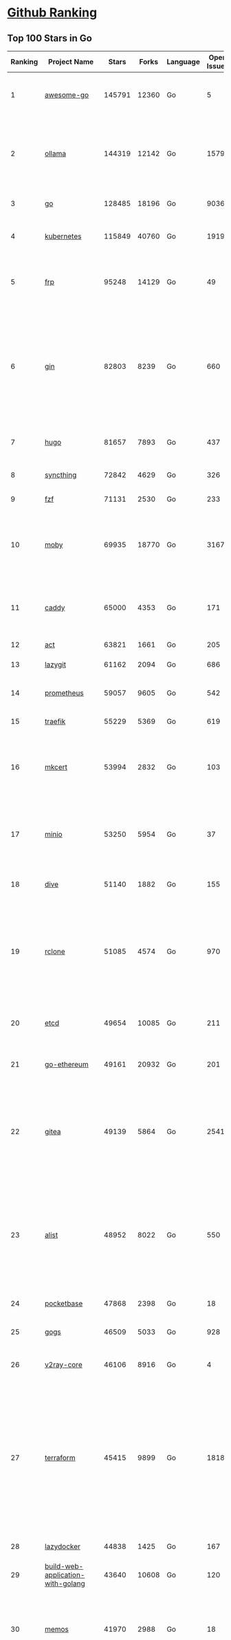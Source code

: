 [Github Ranking](../README.md)
==========

## Top 100 Stars in Go

| Ranking | Project Name | Stars | Forks | Language | Open Issues | Description | Last Commit |
| ------- | ------------ | ----- | ----- | -------- | ----------- | ----------- | ----------- |
| 1 | [awesome-go](https://github.com/avelino/awesome-go) | 145791 | 12360 | Go | 5 | A curated list of awesome Go frameworks, libraries and software | 2025-06-20T06:24:36Z |
| 2 | [ollama](https://github.com/ollama/ollama) | 144319 | 12142 | Go | 1579 | Get up and running with Llama 3.3, DeepSeek-R1, Phi-4, Gemma 3, Mistral Small 3.1 and other large language models. | 2025-06-20T18:16:05Z |
| 3 | [go](https://github.com/golang/go) | 128485 | 18196 | Go | 9036 | The Go programming language | 2025-06-20T18:53:59Z |
| 4 | [kubernetes](https://github.com/kubernetes/kubernetes) | 115849 | 40760 | Go | 1919 | Production-Grade Container Scheduling and Management | 2025-06-20T16:38:52Z |
| 5 | [frp](https://github.com/fatedier/frp) | 95248 | 14129 | Go | 49 | A fast reverse proxy to help you expose a local server behind a NAT or firewall to the internet. | 2025-05-27T09:48:15Z |
| 6 | [gin](https://github.com/gin-gonic/gin) | 82803 | 8239 | Go | 660 | Gin is a HTTP web framework written in Go (Golang). It features a Martini-like API with much better performance -- up to 40 times faster. If you need smashing performance, get yourself some Gin. | 2025-06-17T00:33:34Z |
| 7 | [hugo](https://github.com/gohugoio/hugo) | 81657 | 7893 | Go | 437 | The world’s fastest framework for building websites. | 2025-06-18T08:28:16Z |
| 8 | [syncthing](https://github.com/syncthing/syncthing) | 72842 | 4629 | Go | 326 | Open Source Continuous File Synchronization | 2025-06-20T09:18:15Z |
| 9 | [fzf](https://github.com/junegunn/fzf) | 71131 | 2530 | Go | 233 | :cherry_blossom: A command-line fuzzy finder | 2025-06-19T23:25:48Z |
| 10 | [moby](https://github.com/moby/moby) | 69935 | 18770 | Go | 3167 | The Moby Project - a collaborative project for the container ecosystem to assemble container-based systems | 2025-06-20T19:01:03Z |
| 11 | [caddy](https://github.com/caddyserver/caddy) | 65000 | 4353 | Go | 171 | Fast and extensible multi-platform HTTP/1-2-3 web server with automatic HTTPS | 2025-06-20T17:00:29Z |
| 12 | [act](https://github.com/nektos/act) | 63821 | 1661 | Go | 205 | Run your GitHub Actions locally 🚀 | 2025-06-19T21:37:15Z |
| 13 | [lazygit](https://github.com/jesseduffield/lazygit) | 61162 | 2094 | Go | 686 | simple terminal UI for git commands | 2025-06-20T06:26:16Z |
| 14 | [prometheus](https://github.com/prometheus/prometheus) | 59057 | 9605 | Go | 542 | The Prometheus monitoring system and time series database. | 2025-06-20T14:30:56Z |
| 15 | [traefik](https://github.com/traefik/traefik) | 55229 | 5369 | Go | 619 | The Cloud Native Application Proxy | 2025-06-20T15:36:04Z |
| 16 | [mkcert](https://github.com/FiloSottile/mkcert) | 53994 | 2832 | Go | 103 | A simple zero-config tool to make locally trusted development certificates with any names you'd like. | 2024-08-13T13:37:46Z |
| 17 | [minio](https://github.com/minio/minio) | 53250 | 5954 | Go | 37 | MinIO is a high-performance, S3 compatible object store, open sourced under GNU AGPLv3 license. | 2025-06-13T11:33:47Z |
| 18 | [dive](https://github.com/wagoodman/dive) | 51140 | 1882 | Go | 155 | A tool for exploring each layer in a docker image | 2025-06-09T18:05:33Z |
| 19 | [rclone](https://github.com/rclone/rclone) | 51085 | 4574 | Go | 970 | "rsync for cloud storage" - Google Drive, S3, Dropbox, Backblaze B2, One Drive, Swift, Hubic, Wasabi, Google Cloud Storage, Azure Blob, Azure Files, Yandex Files | 2025-06-20T17:27:39Z |
| 20 | [etcd](https://github.com/etcd-io/etcd) | 49654 | 10085 | Go | 211 | Distributed reliable key-value store for the most critical data of a distributed system | 2025-06-20T10:43:22Z |
| 21 | [go-ethereum](https://github.com/ethereum/go-ethereum) | 49161 | 20932 | Go | 201 | Go implementation of the Ethereum protocol | 2025-06-20T18:10:40Z |
| 22 | [gitea](https://github.com/go-gitea/gitea) | 49139 | 5864 | Go | 2541 | Git with a cup of tea! Painless self-hosted all-in-one software development service, including Git hosting, code review, team collaboration, package registry and CI/CD | 2025-06-20T18:30:49Z |
| 23 | [alist](https://github.com/AlistGo/alist) | 48952 | 8022 | Go | 550 | 🗂️A file list/WebDAV program that supports multiple storages, powered by Gin and Solidjs. / 一个支持多存储的文件列表/WebDAV程序，使用 Gin 和 Solidjs。 | 2025-06-11T06:20:39Z |
| 24 | [pocketbase](https://github.com/pocketbase/pocketbase) | 47868 | 2398 | Go | 18 | Open Source realtime backend in 1 file | 2025-06-18T16:01:42Z |
| 25 | [gogs](https://github.com/gogs/gogs) | 46509 | 5033 | Go | 928 | Gogs is a painless self-hosted Git service | 2025-06-18T13:46:52Z |
| 26 | [v2ray-core](https://github.com/v2ray/v2ray-core) | 46106 | 8916 | Go | 4 | A platform for building proxies to bypass network restrictions. | 2025-05-28T02:09:02Z |
| 27 | [terraform](https://github.com/hashicorp/terraform) | 45415 | 9899 | Go | 1818 | Terraform enables you to safely and predictably create, change, and improve infrastructure. It is a source-available tool that codifies APIs into declarative configuration files that can be shared amongst team members, treated as code, edited, reviewed, and versioned. | 2025-06-19T16:36:42Z |
| 28 | [lazydocker](https://github.com/jesseduffield/lazydocker) | 44838 | 1425 | Go | 167 | The lazier way to manage everything docker | 2024-12-22T10:43:30Z |
| 29 | [build-web-application-with-golang](https://github.com/astaxie/build-web-application-with-golang) | 43640 | 10608 | Go | 120 | A golang ebook intro how to build a web with golang | 2024-05-12T00:47:46Z |
| 30 | [memos](https://github.com/usememos/memos) | 41970 | 2988 | Go | 18 | A modern, open-source, self-hosted knowledge management and note-taking platform designed for privacy-conscious users and organizations. | 2025-06-20T16:01:06Z |
| 31 | [nvm-windows](https://github.com/coreybutler/nvm-windows) | 41540 | 3538 | Go | 75 | A node.js version management utility for Windows. Ironically written in Go. | 2025-03-31T10:37:07Z |
| 32 | [cobra](https://github.com/spf13/cobra) | 40819 | 2953 | Go | 223 | A Commander for modern Go CLI interactions | 2025-05-31T12:36:04Z |
| 33 | [cli](https://github.com/cli/cli) | 39483 | 6657 | Go | 796 | GitHub’s official command line tool | 2025-06-19T09:31:50Z |
| 34 | [esbuild](https://github.com/evanw/esbuild) | 39016 | 1213 | Go | 512 | An extremely fast bundler for the web | 2025-05-27T21:47:18Z |
| 35 | [tidb](https://github.com/pingcap/tidb) | 38599 | 5958 | Go | 4013 | TiDB - the open-source, cloud-native, distributed SQL database designed for modern applications. | 2025-06-20T17:13:54Z |
| 36 | [gorm](https://github.com/go-gorm/gorm) | 38375 | 4048 | Go | 436 | The fantastic ORM library for Golang, aims to be developer friendly | 2025-06-06T02:35:01Z |
| 37 | [photoprism](https://github.com/photoprism/photoprism) | 37690 | 2095 | Go | 425 | AI-Powered Photos App for the Decentralized Web 🌈💎✨ | 2025-06-20T14:39:42Z |
| 38 | [istio](https://github.com/istio/istio) | 36973 | 7997 | Go | 495 | Connect, secure, control, and observe services. | 2025-06-20T18:14:10Z |
| 39 | [fiber](https://github.com/gofiber/fiber) | 36915 | 1804 | Go | 100 | ⚡️ Express inspired web framework written in Go | 2025-06-20T13:56:14Z |
| 40 | [compose](https://github.com/docker/compose) | 35636 | 5424 | Go | 69 | Define and run multi-container applications with Docker | 2025-06-20T13:18:23Z |
| 41 | [milvus](https://github.com/milvus-io/milvus) | 35506 | 3262 | Go | 673 | Milvus is a high-performance, cloud-native vector database built for scalable vector ANN search | 2025-06-20T09:38:39Z |
| 42 | [the-way-to-go_ZH_CN](https://github.com/unknwon/the-way-to-go_ZH_CN) | 34943 | 8612 | Go | 0 | 《The Way to Go》中文译本，中文正式名《Go 入门指南》 | 2024-08-14T07:04:25Z |
| 43 | [LeetCode-Go](https://github.com/halfrost/LeetCode-Go) | 33548 | 5770 | Go | 16 | ✅ Solutions to LeetCode by Go, 100% test coverage, runtime beats 100% / LeetCode 题解 | 2024-12-11T05:55:51Z |
| 44 | [LocalAI](https://github.com/mudler/LocalAI) | 33311 | 2562 | Go | 458 | :robot: The free, Open Source alternative to OpenAI, Claude and others. Self-hosted and local-first. Drop-in replacement for OpenAI,  running on consumer-grade hardware. No GPU required. Runs gguf, transformers, diffusers and many more models architectures. Features: Generate Text, Audio, Video, Images, Voice Cloning, Distributed, P2P inference | 2025-06-20T17:27:31Z |
| 45 | [nps](https://github.com/ehang-io/nps) | 32901 | 5923 | Go | 499 | 一款轻量级、高性能、功能强大的内网穿透代理服务器。支持tcp、udp、socks5、http等几乎所有流量转发，可用来访问内网网站、本地支付接口调试、ssh访问、远程桌面，内网dns解析、内网socks5代理等等……，并带有功能强大的web管理端。a lightweight, high-performance, powerful intranet penetration proxy server, with a powerful web management terminal. | 2024-05-30T03:51:08Z |
| 46 | [harness](https://github.com/harness/harness) | 32876 | 2845 | Go | 70 | Harness Open Source is an end-to-end developer platform with Source Control Management, CI/CD Pipelines, Hosted Developer Environments, and Artifact Registries. | 2025-06-20T11:49:38Z |
| 47 | [vault](https://github.com/hashicorp/vault) | 32618 | 4384 | Go | 1112 | A tool for secrets management, encryption as a service, and privileged access management | 2025-06-20T18:45:26Z |
| 48 | [bubbletea](https://github.com/charmbracelet/bubbletea) | 32389 | 919 | Go | 71 | A powerful little TUI framework 🏗 | 2025-06-20T01:31:24Z |
| 49 | [beego](https://github.com/beego/beego) | 32122 | 5631 | Go | 4 | beego is an open-source, high-performance web framework for the Go programming language. | 2025-06-13T13:27:19Z |
| 50 | [v2ray-core](https://github.com/v2fly/v2ray-core) | 31293 | 4825 | Go | 33 | A platform for building proxies to bypass network restrictions. | 2025-06-20T17:00:26Z |
| 51 | [go-zero](https://github.com/zeromicro/go-zero) | 31252 | 4136 | Go | 242 | A cloud-native Go microservices framework with cli tool for productivity. | 2025-06-20T06:10:06Z |
| 52 | [echo](https://github.com/labstack/echo) | 31167 | 2278 | Go | 66 | High performance, minimalist Go web framework | 2025-05-22T11:22:34Z |
| 53 | [cockroach](https://github.com/cockroachdb/cockroach) | 31008 | 3920 | Go | 6157 | CockroachDB — the cloud native, distributed SQL database designed for high availability, effortless scale, and control over data placement. | 2025-06-20T18:55:27Z |
| 54 | [minikube](https://github.com/kubernetes/minikube) | 30571 | 4996 | Go | 487 | Run Kubernetes locally | 2025-06-17T17:58:36Z |
| 55 | [croc](https://github.com/schollz/croc) | 30405 | 1217 | Go | 6 | Easily and securely send things from one computer to another :crocodile: :package: | 2025-06-16T14:06:43Z |
| 56 | [CasaOS](https://github.com/IceWhaleTech/CasaOS) | 30252 | 1651 | Go | 642 | CasaOS - A simple, easy-to-use, elegant open-source Personal Cloud system. | 2025-04-17T09:48:57Z |
| 57 | [k9s](https://github.com/derailed/k9s) | 30145 | 1887 | Go | 481 | 🐶 Kubernetes CLI To Manage Your Clusters In Style! | 2025-06-17T01:19:25Z |
| 58 | [k3s](https://github.com/k3s-io/k3s) | 29989 | 2458 | Go | 111 | Lightweight Kubernetes | 2025-06-20T17:31:18Z |
| 59 | [lux](https://github.com/iawia002/lux) | 29754 | 3159 | Go | 517 | 👾 Fast and simple video download library and CLI tool written in Go | 2025-05-19T03:40:50Z |
| 60 | [filebrowser](https://github.com/filebrowser/filebrowser) | 29661 | 3342 | Go | 30 | 📂 Web File Browser | 2025-06-19T19:57:57Z |
| 61 | [Xray-core](https://github.com/XTLS/Xray-core) | 29479 | 4372 | Go | 14 | Xray, Penetrates Everything. Also the best v2ray-core. Where the magic happens. An open platform for various uses. | 2025-06-17T16:02:37Z |
| 62 | [headscale](https://github.com/juanfont/headscale) | 29232 | 1574 | Go | 92 | An open source, self-hosted implementation of the Tailscale control server | 2025-06-18T09:22:16Z |
| 63 | [1Panel](https://github.com/1Panel-dev/1Panel) | 29114 | 2540 | Go | 602 | 🔥 1Panel provides an intuitive web interface and MCP Server to manage websites, files, containers, databases, and LLMs on a Linux server. | 2025-06-20T07:38:16Z |
| 64 | [consul](https://github.com/hashicorp/consul) | 29043 | 4485 | Go | 1255 | Consul is a distributed, highly available, and data center aware solution to connect and configure applications across dynamic, distributed infrastructure. | 2025-06-20T16:29:54Z |
| 65 | [restic](https://github.com/restic/restic) | 29038 | 1615 | Go | 407 | Fast, secure, efficient backup program | 2025-06-02T18:40:04Z |
| 66 | [AdGuardHome](https://github.com/AdguardTeam/AdGuardHome) | 28829 | 2047 | Go | 1098 | Network-wide ads & trackers blocking DNS server | 2025-06-20T08:23:20Z |
| 67 | [wails](https://github.com/wailsapp/wails) | 28716 | 1393 | Go | 244 | Create beautiful applications using Go | 2025-06-20T15:10:23Z |
| 68 | [viper](https://github.com/spf13/viper) | 28714 | 2055 | Go | 409 | Go configuration with fangs | 2025-06-16T22:18:03Z |
| 69 | [k6](https://github.com/grafana/k6) | 28078 | 1374 | Go | 749 | A modern load testing tool, using Go and JavaScript | 2025-06-20T16:08:41Z |
| 70 | [helm](https://github.com/helm/helm) | 28030 | 7261 | Go | 445 | The Kubernetes Package Manager | 2025-06-19T21:55:03Z |
| 71 | [podman](https://github.com/containers/podman) | 27297 | 2683 | Go | 775 | Podman: A tool for managing OCI containers and pods. | 2025-06-19T19:45:24Z |
| 72 | [trivy](https://github.com/aquasecurity/trivy) | 27198 | 2594 | Go | 155 | Find vulnerabilities, misconfigurations, secrets, SBOM in containers, Kubernetes, code repositories, clouds and more | 2025-06-20T11:58:57Z |
| 73 | [kit](https://github.com/go-kit/kit) | 27102 | 2455 | Go | 40 | A standard library for microservices. | 2024-07-19T01:40:06Z |
| 74 | [fyne](https://github.com/fyne-io/fyne) | 26607 | 1456 | Go | 677 | Cross platform GUI toolkit in Go inspired by Material Design | 2025-06-16T19:04:07Z |
| 75 | [go-patterns](https://github.com/tmrts/go-patterns) | 26581 | 2298 | Go | 17 | Curated list of Go design patterns, recipes and idioms | 2024-05-14T01:07:28Z |
| 76 | [micro](https://github.com/zyedidia/micro) | 26340 | 1221 | Go | 825 | A modern and intuitive terminal-based text editor | 2025-06-20T19:00:25Z |
| 77 | [harbor](https://github.com/goharbor/harbor) | 25781 | 4896 | Go | 637 | An open source trusted cloud native registry project that stores, signs, and scans content. | 2025-06-20T12:17:55Z |
| 78 | [opentofu](https://github.com/opentofu/opentofu) | 25751 | 1030 | Go | 253 | OpenTofu lets you declaratively manage your cloud infrastructure. | 2025-06-20T14:00:40Z |
| 79 | [Wox](https://github.com/Wox-launcher/Wox) | 25738 | 2391 | Go | 160 | A cross-platform launcher that simply works | 2025-06-09T02:01:56Z |
| 80 | [faas](https://github.com/openfaas/faas) | 25721 | 1969 | Go | 28 | OpenFaaS - Serverless Functions Made Simple | 2025-04-22T10:19:08Z |
| 81 | [loki](https://github.com/grafana/loki) | 25717 | 3693 | Go | 1784 | Like Prometheus, but for logs. | 2025-06-20T18:53:05Z |
| 82 | [iris](https://github.com/kataras/iris) | 25521 | 2476 | Go | 121 | The fastest HTTP/2 Go Web Framework. New, modern and easy to learn. Fast development with Code you control. Unbeatable cost-performance ratio :rocket: | 2025-06-09T04:55:56Z |
| 83 | [docker_practice](https://github.com/yeasy/docker_practice) | 25453 | 5775 | Go | 7 | Learn and understand Docker&Container technologies, with real DevOps practice! | 2024-12-26T03:49:09Z |
| 84 | [nsq](https://github.com/nsqio/nsq) | 25386 | 2911 | Go | 51 | A realtime distributed messaging platform | 2025-01-27T16:09:04Z |
| 85 | [logrus](https://github.com/sirupsen/logrus) | 25316 | 2272 | Go | 1 | Structured, pluggable logging for Go. | 2025-06-20T17:57:41Z |
| 86 | [glance](https://github.com/glanceapp/glance) | 25279 | 965 | Go | 132 | A self-hosted dashboard that puts all your feeds in one place | 2025-06-10T08:02:35Z |
| 87 | [seaweedfs](https://github.com/seaweedfs/seaweedfs) | 24858 | 2420 | Go | 527 | SeaweedFS is a fast distributed storage system for blobs, objects, files, and data lake, for billions of files! Blob store has O(1) disk seek, cloud tiering. Filer supports Cloud Drive, cross-DC active-active replication, Kubernetes, POSIX FUSE mount, S3 API, S3 Gateway, Hadoop, WebDAV, encryption, Erasure Coding. | 2025-06-20T17:46:58Z |
| 88 | [dapr](https://github.com/dapr/dapr) | 24840 | 1966 | Go | 418 | Dapr is a portable runtime for building distributed applications across cloud and edge, combining event-driven architecture with workflow orchestration. | 2025-06-20T16:59:35Z |
| 89 | [testify](https://github.com/stretchr/testify) | 24769 | 1653 | Go | 245 | A toolkit with common assertions and mocks that plays nicely with the standard library | 2025-06-20T08:10:45Z |
| 90 | [kratos](https://github.com/go-kratos/kratos) | 24486 | 4087 | Go | 16 | Your ultimate Go microservices framework for the cloud-native era. | 2025-06-01T18:48:42Z |
| 91 | [sing-box](https://github.com/SagerNet/sing-box) | 24423 | 2909 | Go | 110 | The universal proxy platform | 2025-06-20T15:38:38Z |
| 92 | [ngrok](https://github.com/inconshreveable/ngrok) | 24351 | 4291 | Go | 0 | Unified ingress for developers | 2024-04-26T18:11:18Z |
| 93 | [colly](https://github.com/gocolly/colly) | 24341 | 1805 | Go | 148 | Elegant Scraper and Crawler Framework for Golang | 2025-06-18T08:44:17Z |
| 94 | [vegeta](https://github.com/tsenart/vegeta) | 24304 | 1398 | Go | 79 | HTTP load testing tool and library. It's over 9000! | 2024-10-28T16:39:48Z |
| 95 | [rancher](https://github.com/rancher/rancher) | 24293 | 3056 | Go | 3078 | Complete container management platform | 2025-06-20T17:17:20Z |
| 96 | [authelia](https://github.com/authelia/authelia) | 24193 | 1231 | Go | 55 | The Single Sign-On Multi-Factor portal for web apps, now OpenID Certified™ | 2025-06-20T08:12:04Z |
| 97 | [delve](https://github.com/go-delve/delve) | 23916 | 2177 | Go | 103 | Delve is a debugger for the Go programming language. | 2025-06-17T23:04:52Z |
| 98 | [asdf](https://github.com/asdf-vm/asdf) | 23742 | 881 | Go | 107 | Extendable version manager with support for Ruby, Node.js, Elixir, Erlang & more | 2025-06-07T13:08:36Z |
| 99 | [cloudreve](https://github.com/cloudreve/cloudreve) | 23731 | 3603 | Go | 200 | 🌩 Self-hosted file management and sharing system, supports multiple storage providers | 2025-06-20T07:01:23Z |
| 100 | [nuclei](https://github.com/projectdiscovery/nuclei) | 23721 | 2770 | Go | 357 | Nuclei is a fast, customizable vulnerability scanner powered by the global security community and built on a simple YAML-based DSL, enabling collaboration to tackle trending vulnerabilities on the internet. It helps you find vulnerabilities in your applications, APIs, networks, DNS, and cloud configurations. | 2025-06-19T14:38:01Z |

